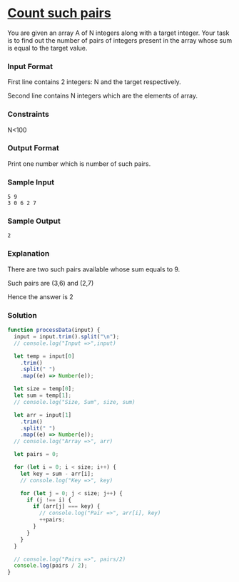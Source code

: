 # [Count such pairs](https://www.hackerrank.com/contests/cohort-3-module-1-1-3/challenges/count-such-pairs/problem)

You are given an array A of N integers along with a target integer. Your task is to find out the number of pairs of integers present in the array whose sum is equal to the target value.

### Input Format

First line contains 2 integers: N and the target respectively.

Second line contains N integers which are the elements of array.

### Constraints

N<100

### Output Format

Print one number which is number of such pairs.

### Sample Input

```
5 9
3 0 6 2 7
```

### Sample Output

```
2
```

### Explanation

There are two such pairs available whose sum equals to 9.

Such pairs are (3,6) and (2,7)

Hence the answer is 2

### Solution

```javascript
function processData(input) {
  input = input.trim().split("\n");
  // console.log("Input =>",input)

  let temp = input[0]
    .trim()
    .split(" ")
    .map((e) => Number(e));

  let size = temp[0];
  let sum = temp[1];
  // console.log("Size, Sum", size, sum)

  let arr = input[1]
    .trim()
    .split(" ")
    .map((e) => Number(e));
  // console.log("Array =>", arr)

  let pairs = 0;

  for (let i = 0; i < size; i++) {
    let key = sum - arr[i];
    // console.log("Key =>", key)

    for (let j = 0; j < size; j++) {
      if (j !== i) {
        if (arr[j] === key) {
          // console.log("Pair =>", arr[i], key)
          ++pairs;
        }
      }
    }
  }

  // console.log("Pairs =>", pairs/2)
  console.log(pairs / 2);
}
```
